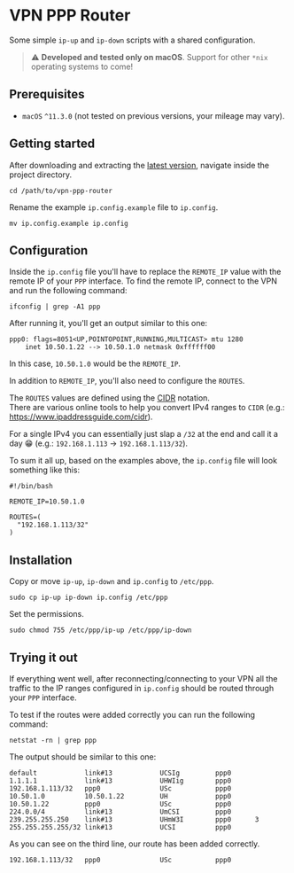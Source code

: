 # VPN PPP Router
Some simple `ip-up` and `ip-down` scripts with a shared configuration.

> :warning: **Developed and tested only on macOS**. Support for other `*nix` operating systems to come!

## Prerequisites

* `macOS` `^11.3.0` (not tested on previous versions, your mileage may vary).

## Getting started
After downloading and extracting the [latest version](https://github.com/bogdannbv/vpn-ppp-router/releases/latest), navigate inside the project directory.
```shell
cd /path/to/vpn-ppp-router
```

Rename the example `ip.config.example` file to `ip.config`.
```shell
mv ip.config.example ip.config
```

## Configuration
Inside the `ip.config` file you'll have to replace the `REMOTE_IP` value with the remote IP of your `PPP` interface.
To find the remote IP, connect to the VPN and run the following command:
```shell
ifconfig | grep -A1 ppp
```

After running it, you'll get an output similar to this one:
```text
ppp0: flags=8051<UP,POINTOPOINT,RUNNING,MULTICAST> mtu 1280
	inet 10.50.1.22 --> 10.50.1.0 netmask 0xffffff00
```

In this case, `10.50.1.0` would be the `REMOTE_IP`.

In addition to `REMOTE_IP`, you'll also need to configure the `ROUTES`.

The `ROUTES` values are defined using the [CIDR](https://en.wikipedia.org/wiki/Classless_Inter-Domain_Routing) notation. \
There are various online tools to help you convert IPv4 ranges to `CIDR` (e.g.: https://www.ipaddressguide.com/cidr).

For a single IPv4 you can essentially just slap a `/32` at the end and call it a day :grin: (e.g.: `192.168.1.113` -> `192.168.1.113/32`).

To sum it all up, based on the examples above, the `ip.config` file will look something like this:
```shell
#!/bin/bash

REMOTE_IP=10.50.1.0

ROUTES=(
  "192.168.1.113/32"
)
```

## Installation
Copy or move `ip-up`, `ip-down` and `ip.config` to `/etc/ppp`.
```shell
sudo cp ip-up ip-down ip.config /etc/ppp
```

Set the permissions.
```shell
sudo chmod 755 /etc/ppp/ip-up /etc/ppp/ip-down
```

## Trying it out
If everything went well, after reconnecting/connecting to your VPN all the traffic to the IP ranges configured in `ip.config`
should be routed through your `PPP` interface.

To test if the routes were added correctly you can run the following command:
```shell
netstat -rn | grep ppp
```

The output should be similar to this one:
```text
default            link#13            UCSIg         ppp0
1.1.1.1            link#13            UHWIig        ppp0
192.168.1.113/32   ppp0               USc           ppp0
10.50.1.0          10.50.1.22         UH            ppp0
10.50.1.22         ppp0               USc           ppp0
224.0.0/4          link#13            UmCSI         ppp0
239.255.255.250    link#13            UHmW3I        ppp0      3
255.255.255.255/32 link#13            UCSI          ppp0
```

As you can see on the third line, our route has been added correctly.
```text
192.168.1.113/32   ppp0               USc           ppp0
```